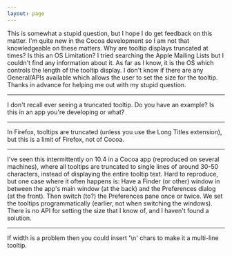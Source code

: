 ```yaml
---
layout: page
---
```



This is somewhat a stupid question, but I hope I do get feedback on this matter. I'm quite new in the Cocoa development so I am not that knowledgeable on these matters. 
Why are tooltip displays truncated at times? Is this an OS Limitation? I tried searching the Apple Mailing Lists but I couldn't find any information about it.
As far as I know, it is the OS which controls the length of the tooltip display. I don't know if there are any General/APIs available which allows the user to set the size for the tooltip.
Thanks in advance for helping me out with my stupid question.

----

I don't recall ever seeing a truncated tooltip. Do you have an example? Is this in an app you're developing or what?

----

In Firefox, tooltips are truncated (unless you use the Long Titles extension), but this is a limit of Firefox, not of Cocoa.

----

I've seen this intermittently on 10.4 in a Cocoa app (reproduced on several machines), where all tooltips are truncated to single lines of around 30-50 characters, instead of displaying the entire tooltip text. Hard to reproduce, but one case where it often happens is: Have a Finder (or other) window in between the app's main window (at the back) and the Preferences dialog (at the front). Then switch (to?) the Preferences pane once or twice. We set the tooltips programmatically (earlier, not when switching the windows). There is no API for setting the size that I know of, and I haven't found a solution.

----
If width is a problem then you could insert '\n' chars to make it a multi-line tooltip.